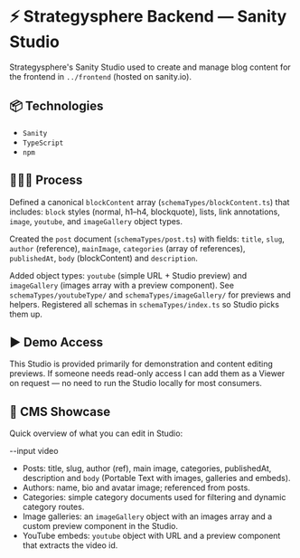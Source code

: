 # ⚡ Strategysphere Backend — Sanity Studio

Strategysphere's Sanity Studio used to create and manage blog content for the frontend in `../frontend` (hosted on sanity.io).

## 📦 Technologies

- `Sanity` 
- `TypeScript` 
- `npm` 

## 👩🏽‍🍳 Process 

Defined a canonical `blockContent` array (`schemaTypes/blockContent.ts`) that includes: `block` styles (normal, h1–h4, blockquote), lists, link annotations, `image`, `youtube`, and `imageGallery` object types.

Created the `post` document (`schemaTypes/post.ts`) with fields: `title`, `slug`, `author` (reference), `mainImage`, `categories` (array of references), `publishedAt`, `body` (blockContent) and `description`.

Added object types: `youtube` (simple URL + Studio preview) and `imageGallery` (images array with a preview component). See `schemaTypes/youtubeType/` and `schemaTypes/imageGallery/` for previews and helpers. Registered all schemas in `schemaTypes/index.ts` so Studio picks them up.


## ▶️ Demo Access

This Studio is provided primarily for demonstration and content editing previews. If someone needs read-only access I can add them as a Viewer on request — no need to run the Studio locally for most consumers.

## 📸 CMS Showcase

Quick overview of what you can edit in Studio:

--input video

- Posts: title, slug, author (ref), main image, categories, publishedAt, description and `body` (Portable Text with images, galleries and embeds).
- Authors: name, bio and avatar image; referenced from posts.
- Categories: simple category documents used for filtering and dynamic category routes.
- Image galleries: an `imageGallery` object with an images array and a custom preview component in the Studio.
- YouTube embeds: `youtube` object with URL and a preview component that extracts the video id.
